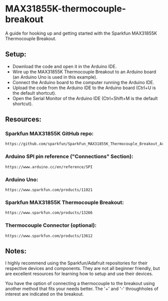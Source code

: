 # MAX31855K-thermocouple-breakout
A guide for hooking up and getting started with the Sparkfun MAX31855K Thermocouple Breakout.

## Setup:
  * Download the code and open it in the Arduino IDE.
  * Wire up the MAX31855K Thermocouple Breakout to an Arduino board (an Arduino Uno is used in this example).
  * Connect the Arduino board to the computer running the Arduino IDE.
  * Upload the code from the Arduino IDE to the Arduino board (Ctrl+U is the default shortcut).
  * Open the Serial Monitor of the Arduino IDE (Ctrl+Shift+M is the default shortcut).

## Resources:
  ### Sparkfun MAX31855K GitHub repo:
    https://github.com/sparkfun/SparkFun_MAX31855K_Thermocouple_Breakout_Arduino_Library
  ### Arduino SPI pin reference ("Connections" Section):
    https://www.arduino.cc/en/reference/SPI
  ### Arduino Uno:
    https://www.sparkfun.com/products/11021
  ### Sparkfun MAX31855K Thermocouple Breakout:
    https://www.sparkfun.com/products/13266
  ### Thermocouple Connector (optional):
    https://www.sparkfun.com/products/13612
 
## Notes:
  I highly recommend using the Sparkfun/Adafruit repositories for their respective
  devices and components. They are not all beginner friendly, but are excellent
  resources for learning how to setup and use their devices.
  
  You have the option of connecting a thermocouple to the breakout using another method
  that fits your needs better. The '+' and '-' throughholes of interest are indicated
  on the breakout.
